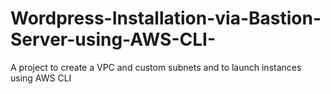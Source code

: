 # Wordpress-Installation-via-Bastion-Server-using-AWS-CLI-
A project to create a VPC and custom subnets and to launch instances using AWS CLI
